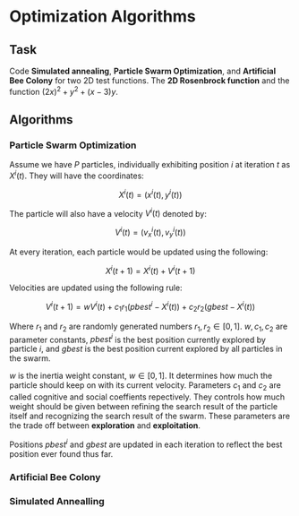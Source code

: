 # Optimization Algorithms

## Task
Code **Simulated annealing**, **Particle Swarm Optimization**, and **Artificial Bee Colony** for two 2D test functions. The **2D Rosenbrock function** and the function $(2x)^2+y^2+ (x-3)y$.

## Algorithms
### Particle Swarm Optimization
Assume we have $P$ particles, individually exhibiting position $i$ at iteration $t$ as $X^i(t)$. They will have the coordinates:

$$
    X^i(t) = (x^i(t),y^i(t))
$$

The particle will also have a velocity $V^i(t)$ denoted by:

$$
    V^i(t) = (v_x^i(t),v^i_y(t))
$$

At every iteration, each particle would be updated using the following:

$$
    X^i(t+1) = X^i(t) + V^i(t+1)
$$

Velocities are updated using the following rule:

$$
    V^i(t+1) = wV^i(t) + c_1r_1(pbest^i - X^i(t)) + c_2r_2(gbest - X^i(t))
$$

Where $r_1$ and $r_2$ are randomly generated numbers $r_1,r_2 \in [0,1]$. $w,c_1,c_2$ are parameter constants, $pbest^i$ is the best position currently explored by particle $i$, and $gbest$ is the best position current explored by all particles in the swarm.

$w$ is the inertia weight constant, $w \in [0,1]$. It determines how much the particle should keep on with its current velocity. Parameters $c_1$ and $c_2$ are called cognitive and social coeffients repectively. They controls how much weight should be given between refining the search result of the particle itself and recognizing the search result of the swarm. These parameters are the trade off between **exploration** and **exploitation**.

Positions $pbest^i$ and $gbest$ are updated in each iteration to reflect the best position ever found thus far.

### Artificial Bee Colony

### Simulated Annealling

